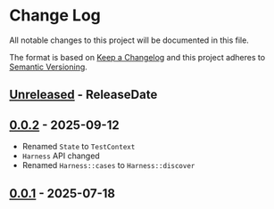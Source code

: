 # Change Log
All notable changes to this project will be documented in this file.

The format is based on [Keep a Changelog](http://keepachangelog.com/)
and this project adheres to [Semantic Versioning](http://semver.org/).

<!-- next-header -->
## [Unreleased] - ReleaseDate

## [0.0.2] - 2025-09-12

- Renamed `State` to `TestContext`
- `Harness` API changed
- Renamed `Harness::cases` to `Harness::discover`

## [0.0.1] - 2025-07-18

<!-- next-url -->
[Unreleased]: https://github.com/epage/pytest-rs/compare/libtest2-v0.0.2...HEAD
[0.0.2]: https://github.com/epage/pytest-rs/compare/libtest2-v0.0.1...libtest2-v0.0.2
[0.0.1]: https://github.com/rust-cli/argfile/compare/2638841cce95b808989c3c2f56b73e0997f29fe2...libtest2-v0.0.1
